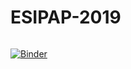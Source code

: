 # ESIPAP-2019

<a href="https://cern.ch/swanserver/cgi-bin/go/?projurl=https://github.com/marcodelmastro/ESIPAP-2019" target="_blank"><img alt="" src="http://swanserver.web.cern.ch/swanserver/images/badge_swan_white_150.png" />

[![Binder](https://mybinder.org/badge_logo.svg)](https://mybinder.org/v2/gh/marcodelmastro/ESIPAP-2019/master)